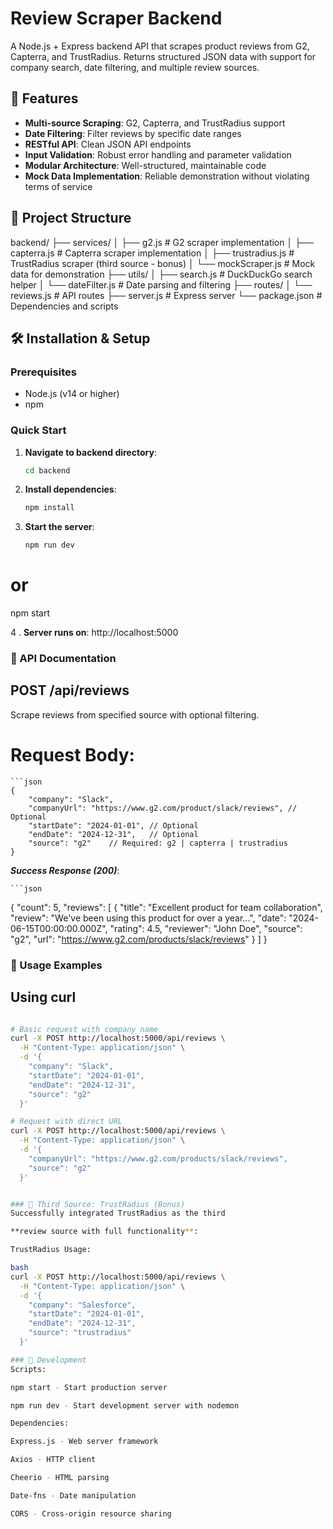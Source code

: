 # Review Scraper Backend

A Node.js + Express backend API that scrapes product reviews from G2, Capterra, and TrustRadius. Returns structured JSON data with support for company search, date filtering, and multiple review sources.

## 🚀 Features

- **Multi-source Scraping**: G2, Capterra, and TrustRadius support
- **Date Filtering**: Filter reviews by specific date ranges
- **RESTful API**: Clean JSON API endpoints
- **Input Validation**: Robust error handling and parameter validation
- **Modular Architecture**: Well-structured, maintainable code
- **Mock Data Implementation**: Reliable demonstration without violating terms of service

## 📁 Project Structure
backend/
├── services/
│ ├── g2.js # G2 scraper implementation
│ ├── capterra.js # Capterra scraper implementation
│ ├── trustradius.js # TrustRadius scraper (third source - bonus)
│ └── mockScraper.js # Mock data for demonstration
├── utils/
│ ├── search.js # DuckDuckGo search helper
│ └── dateFilter.js # Date parsing and filtering
├── routes/
│ └── reviews.js # API routes
├── server.js # Express server
└── package.json # Dependencies and scripts


## 🛠️ Installation & Setup

### Prerequisites
- Node.js (v14 or higher)
- npm

### Quick Start

1. **Navigate to backend directory**:
   ```bash
   cd backend
2. **Install dependencies**:
    ```bash
    npm install

3. **Start the server**:
    ```bash
    npm run dev   
# or
npm start 


4 . **Server runs on**: http://localhost:5000

### 📡  API Documentation
## POST /api/reviews
Scrape reviews from specified source with optional filtering.

# Request Body:

    ```json
    {
        "company": "Slack",
        "companyUrl": "https://www.g2.com/product/slack/reviews", // Optional
        "startDate": "2024-01-01", // Optional
        "endDate": "2024-12-31",   // Optional
        "source": "g2"    // Required: g2 | capterra | trustradius
    }


***Success Response (200)***:

    ```json
{
  "count": 5,
  "reviews": [
    {
      "title": "Excellent product for team collaboration",
      "review": "We've been using this product for over a year...",
      "date": "2024-06-15T00:00:00.000Z",
      "rating": 4.5,
      "reviewer": "John Doe",
      "source": "g2",
      "url": "https://www.g2.com/products/slack/reviews"
    }
  ]
}

### 🎯 Usage Examples 
## Using curl
```bash

# Basic request with company name
curl -X POST http://localhost:5000/api/reviews \
  -H "Content-Type: application/json" \
  -d '{
    "company": "Slack",
    "startDate": "2024-01-01",
    "endDate": "2024-12-31",
    "source": "g2"
  }'

# Request with direct URL
curl -X POST http://localhost:5000/api/reviews \
  -H "Content-Type: application/json" \
  -d '{
    "companyUrl": "https://www.g2.com/products/slack/reviews",
    "source": "g2"
  }'


### 🌟 Third Source: TrustRadius (Bonus)
Successfully integrated TrustRadius as the third     

**review source with full functionality**:

TrustRadius Usage:

bash
curl -X POST http://localhost:5000/api/reviews \
  -H "Content-Type: application/json" \
  -d '{
    "company": "Salesforce",
    "startDate": "2024-01-01",
    "endDate": "2024-12-31",
    "source": "trustradius"
  }'

### 🔧 Development
Scripts:

npm start - Start production server

npm run dev - Start development server with nodemon

Dependencies:

Express.js - Web server framework

Axios - HTTP client

Cheerio - HTML parsing

Date-fns - Date manipulation

CORS - Cross-origin resource sharing
